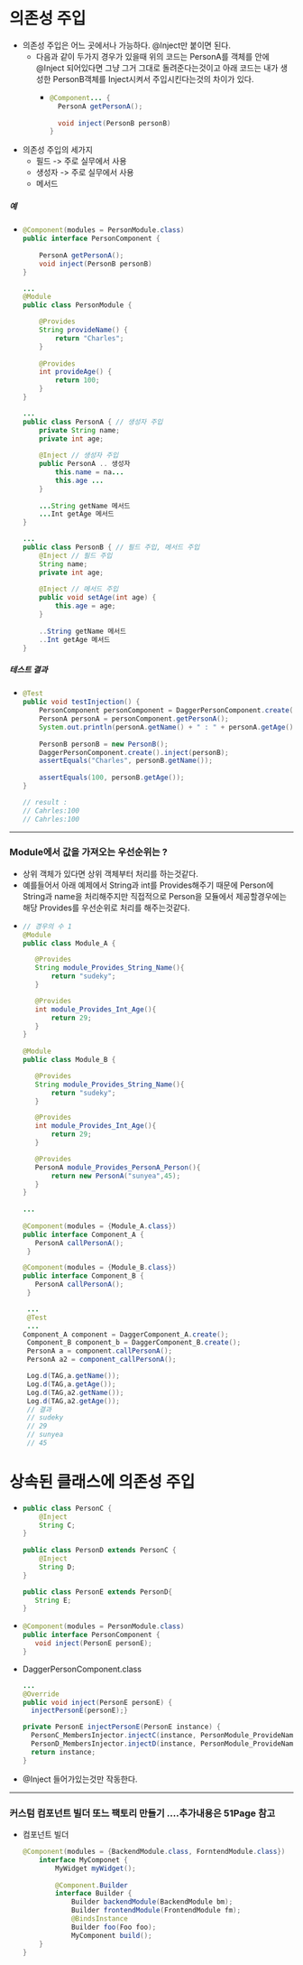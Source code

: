 # 의존성 주입
* 의존성 주입은 어느 곳에서나 가능하다. @Inject만 붙이면 된다.
  * 다음과 같이 두가지 경우가 있을때 위의 코드는 PersonA를 객체를 안에 @Inject 되어있다면 그냥 그거 그대로 돌려준다는것이고 아래 코드는 내가 생성한 PersonB객체를 Inject시켜서 주입시킨다는것의 차이가 있다.
    * ```java
      @Component... {
        PersonA getPersonA();
        
        void inject(PersonB personB)
      }
    
* 의존성 주입의 세가지
  * 필드 -> 주로 실무에서 사용
  * 생성자 -> 주로 실무에서 사용
  * 메서드
##### 예
* ```java
  @Component(modules = PersonModule.class)
  public interface PersonComponent {
    
      PersonA getPersonA();
      void inject(PersonB personB)
  }
  
  ...
  @Module
  public class PersonModule {
  
      @Provides
      String provideName() {
          return "Charles";
      }
      
      @Provides
      int provideAge() {
          return 100;
      }
  }
  
  ...
  public class PersonA { // 생성자 주입
      private String name;
      private int age;
      
      @Inject // 생성자 주입
      public PersonA .. 생성자
          this.name = na...
          this.age ...
      }
      
      ...String getName 메서드
      ...Int getAge 메서드
  }
  
  ...
  public class PersonB { // 필드 주입, 메서드 주입
      @Inject // 필드 주입
      String name;
      private int age;
      
      @Inject // 메서드 주입
      public void setAge(int age) {
          this.age = age;
      }
      
      ..String getName 메서드
      ..Int getAge 메서드
  }
##### 테스트 결과
* ```java
  @Test
  public void testInjection() {
      PersonComponent personComponent = DaggerPersonComponent.create(); // 생성자 주입
      PersonA personA = personComponent.getPersonA();
      System.out.println(personA.getName() + " : " + personA.getAge());
      
      PersonB personB = new PersonB();
      DaggerPersonComponent.create().inject(personB);
      assertEquals("Charles", personB.getName());
      
      assertEquals(100, personB.getAge());
  }
  
  // result :
  // Cahrles:100
  // Cahrles:100
---  
### Module에서 값을 가져오는 우선순위는 ?
* 상위 객체가 있다면 상위 객체부터 처리를 하는것같다.
* 예를들어서 아래 예제에서 String과 int를 Provides해주기 때문에 Person에 String과 name을 처리해주지만 직접적으로 Person을 모듈에서 제공할경우에는 해당 Provides를 우선순위로 처리를 해주는것같다.
* ```java
  // 경우의 수 1
  @Module
  public class Module_A {

     @Provides
     String module_Provides_String_Name(){
         return "sudeky";
     }

     @Provides
     int module_Provides_Int_Age(){
         return 29;
     }
  }
 
  @Module
  public class Module_B {

     @Provides
     String module_Provides_String_Name(){
         return "sudeky";
     }

     @Provides
     int module_Provides_Int_Age(){
         return 29;
     }

     @Provides
     PersonA module_Provides_PersonA_Person(){
         return new PersonA("sunyea",45);
     }
  }
 
  ...
 
  @Component(modules = {Module_A.class})
  public interface Component_A {
     PersonA callPersonA();
   }
  
  @Component(modules = {Module_B.class})
  public interface Component_B {
     PersonA callPersonA();
   }
  
   ...
   @Test
   ...
  Component_A component = DaggerComponent_A.create();
   Component_B component_b = DaggerComponent_B.create();
   PersonA a = component.callPersonA();  
   PersonA a2 = component_callPersonA();  
  
   Log.d(TAG,a.getName());
   Log.d(TAG,a.getAge());
   Log.d(TAG,a2.getName());
   Log.d(TAG,a2.getAge());
   // 결과
   // sudeky
   // 29
   // sunyea
   // 45
# 상속된 클래스에 의존성 주입
* ```java
  public class PersonC {
      @Inject
      String C;
  }
 
  public class PersonD extends PersonC {
      @Inject
      String D;
  }

  public class PersonE extends PersonD{
     String E;
  }
* ```java
  @Component(modules = PersonModule.class)
  public interface PersonComponent {
     void inject(PersonE personE);
  }
* DaggerPersonComponent.class
  ```java
  ...
  @Override
  public void inject(PersonE personE) {
    injectPersonE(personE);}

  private PersonE injectPersonE(PersonE instance) {
    PersonC_MembersInjector.injectC(instance, PersonModule_ProvideNameFactory.provideName(personModule));
    PersonD_MembersInjector.injectD(instance, PersonModule_ProvideNameFactory.provideName(personModule));
    return instance;
  }
* @Inject 들어가있는것만 작동한다.
---
### 커스텀 컴포넌트 빌더 또느 팩토리 만들기 ....추가내용은 51Page 참고
* 컴포넌트 빌더
  ```java
  @Component(modules = {BackendModule.class, ForntendModule.class})
      interface MyComponet {
          MyWidget myWidget();
          
          @Component.Builder
          interface Builder {
              Builder backendModule(BackendModule bm);
              Builder frontendModule(FrontendModule fm);
              @BindsInstance
              Builder foo(Foo foo);
              MyComponent build();
      }
  }
  

 


